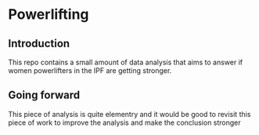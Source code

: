 # Powerlifting

## Introduction 
This repo contains a small amount of data analysis that aims to answer if women powerlifters in the IPF are getting stronger. 

## Going forward
This piece of analysis is quite elementry and it would be good to revisit this piece of work to improve the analysis and make the conclusion stronger
